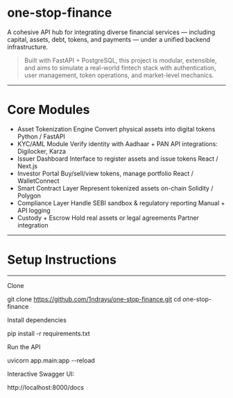 # one-stop-finance

A cohesive API hub for integrating diverse financial services — including capital, assets, debt, tokens, and payments — under a unified backend infrastructure.

> Built with FastAPI + PostgreSQL, this project is modular, extensible, and aims to simulate a real-world fintech stack with authentication, user management, token operations, and market-level mechanics.

---
# Core Modules
- Asset Tokenization Engine	Convert physical assets into digital tokens	Python / FastAPI
- KYC/AML Module	Verify identity with Aadhaar + PAN	API integrations: Digilocker, Karza
- Issuer Dashboard	Interface to register assets and issue tokens	React / Next.js
- Investor Portal	Buy/sell/view tokens, manage portfolio	React / WalletConnect
- Smart Contract Layer	Represent tokenized assets on-chain	Solidity / Polygon
- Compliance Layer	Handle SEBI sandbox & regulatory reporting	Manual + API logging
- Custody + Escrow	Hold real assets or legal agreements	Partner integration
---

# Setup Instructions
---
Clone

git clone https://github.com/1ndrayu/one-stop-finance.git
cd one-stop-finance


Install dependencies

pip install -r requirements.txt


Run the API

uvicorn app.main:app --reload


Interactive Swagger UI:

http://localhost:8000/docs
